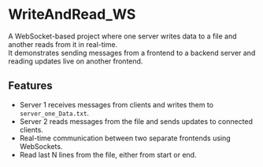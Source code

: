 # WriteAndRead_WS

A WebSocket-based project where one server writes data to a file and another reads from it in real-time.  
It demonstrates sending messages from a frontend to a backend server and reading updates live on another frontend.

## Features

- Server 1 receives messages from clients and writes them to `server_one_Data.txt`.
- Server 2 reads messages from the file and sends updates to connected clients.
- Real-time communication between two separate frontends using WebSockets.
- Read last N lines from the file, either from start or end.



